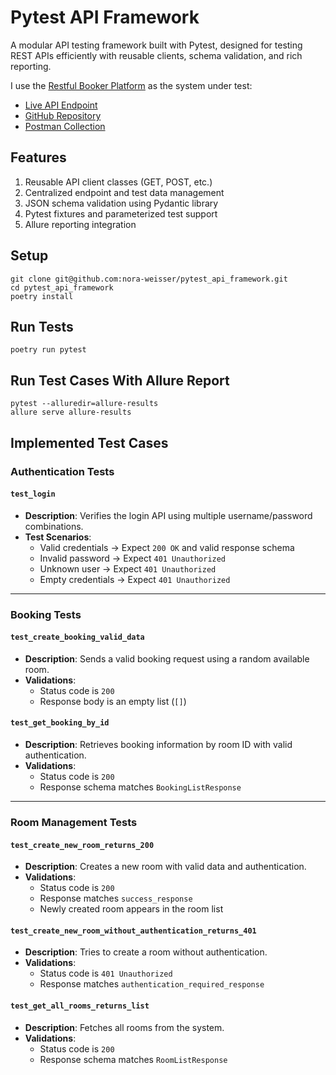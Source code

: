 # Pytest API Framework

A modular API testing framework built with Pytest, designed for testing REST APIs efficiently with reusable clients, schema validation, and rich reporting.

I use the [Restful Booker Platform](https://github.com/mwinteringham/restful-booker-platform) as the system under test:
- [Live API Endpoint](https://github.com/mwinteringham/restful-booker-platform)
- [GitHub Repository](https://github.com/mwinteringham/restful-booker-platform)
- [Postman Collection](https://www.postman.com/automation-in-testing/restful-booker-collections/collection/ci13ds3/restful-booker-platform)

## Features

1. Reusable API client classes (GET, POST, etc.)
2. Centralized endpoint and test data management
3. JSON schema validation using Pydantic library
4. Pytest fixtures and parameterized test support
5. Allure reporting integration

## Setup
```
git clone git@github.com:nora-weisser/pytest_api_framework.git
cd pytest_api_framework
poetry install
```

## Run Tests
```
poetry run pytest
```

## Run Test Cases With Allure Report
```
pytest --alluredir=allure-results
allure serve allure-results
```
## Implemented Test Cases

### Authentication Tests

#### `test_login`
- **Description**: Verifies the login API using multiple username/password combinations.
- **Test Scenarios**:
  - Valid credentials → Expect `200 OK` and valid response schema
  - Invalid password → Expect `401 Unauthorized`
  - Unknown user → Expect `401 Unauthorized`
  - Empty credentials → Expect `401 Unauthorized`

---

### Booking Tests

#### `test_create_booking_valid_data`
- **Description**: Sends a valid booking request using a random available room.
- **Validations**:
  - Status code is `200`
  - Response body is an empty list (`[]`) 

#### `test_get_booking_by_id`
- **Description**: Retrieves booking information by room ID with valid authentication.
- **Validations**:
  - Status code is `200`
  - Response schema matches `BookingListResponse`

---

### Room Management Tests

#### `test_create_new_room_returns_200`
- **Description**: Creates a new room with valid data and authentication.
- **Validations**:
  - Status code is `200`
  - Response matches `success_response`
  - Newly created room appears in the room list

#### `test_create_new_room_without_authentication_returns_401`
- **Description**: Tries to create a room without authentication.
- **Validations**:
  - Status code is `401 Unauthorized`
  - Response matches `authentication_required_response`

#### `test_get_all_rooms_returns_list`
- **Description**: Fetches all rooms from the system.
- **Validations**:
  - Status code is `200`
  - Response schema matches `RoomListResponse`
